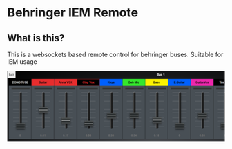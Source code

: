# Behringer IEM Remote

## What is this?

This is a websockets based remote control for behringer buses. Suitable for IEM usage

![Example](https://github.com/nebev/behringer-xr-pi-remote/blob/master/docs/example.png?raw=true)
